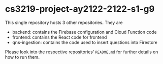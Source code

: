 # cs3219-project-ay2122-2122-s1-g9

This single repository hosts 3 other repositories. They are 
* backend: contains the Firebase configuration and Cloud Function code
* frontend: contains the React code for frontend
* qns-ingestion: contains the code used to insert questions into Firestore

Please look into the respective repositories' `README.md` for further details on how to run them. 
